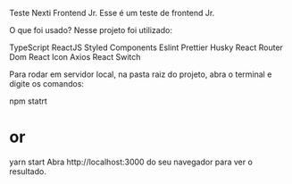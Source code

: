 Teste Nexti Frontend Jr.
Esse é um teste de frontend Jr.

O que foi usado?
Nesse projeto foi utilizado:

TypeScript
ReactJS
Styled Components
Eslint
Prettier
Husky
React Router Dom
React Icon
Axios
React Switch


Para rodar em servidor local, na pasta raiz do projeto, abra o terminal e digite os comandos:

npm statrt
# or
yarn start
Abra http://localhost:3000 do seu navegador para ver o resultado.
